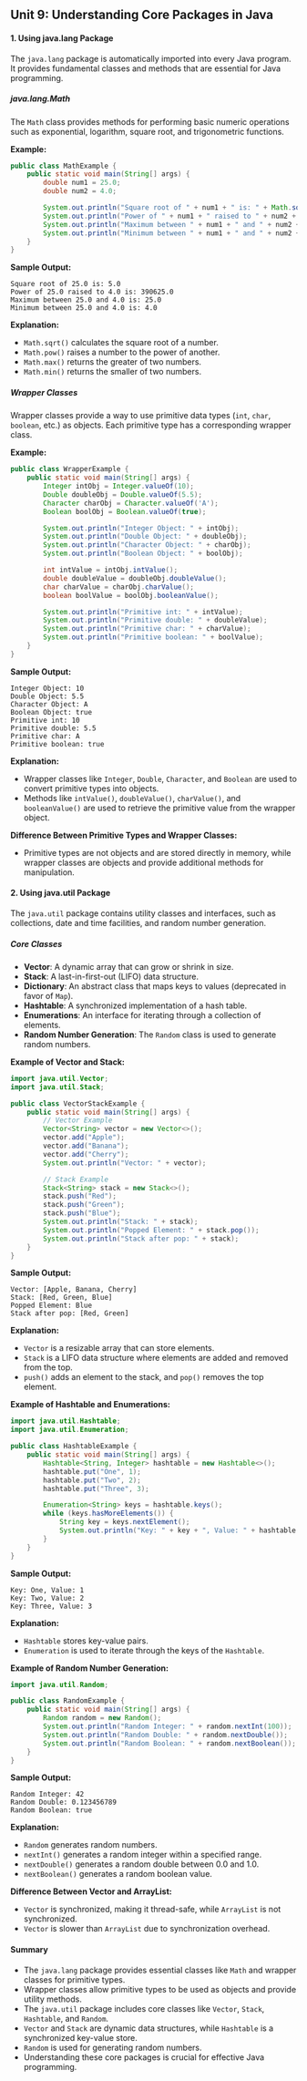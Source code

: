 ## Unit 9: Understanding Core Packages in Java

#### 1. **Using java.lang Package**
The `java.lang` package is automatically imported into every Java program. It provides fundamental classes and methods that are essential for Java programming.

##### **java.lang.Math**
The `Math` class provides methods for performing basic numeric operations such as exponential, logarithm, square root, and trigonometric functions.

**Example:**
```java
public class MathExample {
    public static void main(String[] args) {
        double num1 = 25.0;
        double num2 = 4.0;

        System.out.println("Square root of " + num1 + " is: " + Math.sqrt(num1));
        System.out.println("Power of " + num1 + " raised to " + num2 + " is: " + Math.pow(num1, num2));
        System.out.println("Maximum between " + num1 + " and " + num2 + " is: " + Math.max(num1, num2));
        System.out.println("Minimum between " + num1 + " and " + num2 + " is: " + Math.min(num1, num2));
    }
}
```

**Sample Output:**
```
Square root of 25.0 is: 5.0
Power of 25.0 raised to 4.0 is: 390625.0
Maximum between 25.0 and 4.0 is: 25.0
Minimum between 25.0 and 4.0 is: 4.0
```

**Explanation:**
- `Math.sqrt()` calculates the square root of a number.
- `Math.pow()` raises a number to the power of another.
- `Math.max()` returns the greater of two numbers.
- `Math.min()` returns the smaller of two numbers.

##### **Wrapper Classes**
Wrapper classes provide a way to use primitive data types (`int`, `char`, `boolean`, etc.) as objects. Each primitive type has a corresponding wrapper class.

**Example:**
```java
public class WrapperExample {
    public static void main(String[] args) {
        Integer intObj = Integer.valueOf(10);
        Double doubleObj = Double.valueOf(5.5);
        Character charObj = Character.valueOf('A');
        Boolean boolObj = Boolean.valueOf(true);

        System.out.println("Integer Object: " + intObj);
        System.out.println("Double Object: " + doubleObj);
        System.out.println("Character Object: " + charObj);
        System.out.println("Boolean Object: " + boolObj);

        int intValue = intObj.intValue();
        double doubleValue = doubleObj.doubleValue();
        char charValue = charObj.charValue();
        boolean boolValue = boolObj.booleanValue();

        System.out.println("Primitive int: " + intValue);
        System.out.println("Primitive double: " + doubleValue);
        System.out.println("Primitive char: " + charValue);
        System.out.println("Primitive boolean: " + boolValue);
    }
}
```

**Sample Output:**
```
Integer Object: 10
Double Object: 5.5
Character Object: A
Boolean Object: true
Primitive int: 10
Primitive double: 5.5
Primitive char: A
Primitive boolean: true
```

**Explanation:**
- Wrapper classes like `Integer`, `Double`, `Character`, and `Boolean` are used to convert primitive types into objects.
- Methods like `intValue()`, `doubleValue()`, `charValue()`, and `booleanValue()` are used to retrieve the primitive value from the wrapper object.

**Difference Between Primitive Types and Wrapper Classes:**
- Primitive types are not objects and are stored directly in memory, while wrapper classes are objects and provide additional methods for manipulation.

#### 2. **Using java.util Package**
The `java.util` package contains utility classes and interfaces, such as collections, date and time facilities, and random number generation.

##### **Core Classes**
- **Vector**: A dynamic array that can grow or shrink in size.
- **Stack**: A last-in-first-out (LIFO) data structure.
- **Dictionary**: An abstract class that maps keys to values (deprecated in favor of `Map`).
- **Hashtable**: A synchronized implementation of a hash table.
- **Enumerations**: An interface for iterating through a collection of elements.
- **Random Number Generation**: The `Random` class is used to generate random numbers.

**Example of Vector and Stack:**
```java
import java.util.Vector;
import java.util.Stack;

public class VectorStackExample {
    public static void main(String[] args) {
        // Vector Example
        Vector<String> vector = new Vector<>();
        vector.add("Apple");
        vector.add("Banana");
        vector.add("Cherry");
        System.out.println("Vector: " + vector);

        // Stack Example
        Stack<String> stack = new Stack<>();
        stack.push("Red");
        stack.push("Green");
        stack.push("Blue");
        System.out.println("Stack: " + stack);
        System.out.println("Popped Element: " + stack.pop());
        System.out.println("Stack after pop: " + stack);
    }
}
```

**Sample Output:**
```
Vector: [Apple, Banana, Cherry]
Stack: [Red, Green, Blue]
Popped Element: Blue
Stack after pop: [Red, Green]
```

**Explanation:**
- `Vector` is a resizable array that can store elements.
- `Stack` is a LIFO data structure where elements are added and removed from the top.
- `push()` adds an element to the stack, and `pop()` removes the top element.

**Example of Hashtable and Enumerations:**
```java
import java.util.Hashtable;
import java.util.Enumeration;

public class HashtableExample {
    public static void main(String[] args) {
        Hashtable<String, Integer> hashtable = new Hashtable<>();
        hashtable.put("One", 1);
        hashtable.put("Two", 2);
        hashtable.put("Three", 3);

        Enumeration<String> keys = hashtable.keys();
        while (keys.hasMoreElements()) {
            String key = keys.nextElement();
            System.out.println("Key: " + key + ", Value: " + hashtable.get(key));
        }
    }
}
```

**Sample Output:**
```
Key: One, Value: 1
Key: Two, Value: 2
Key: Three, Value: 3
```

**Explanation:**
- `Hashtable` stores key-value pairs.
- `Enumeration` is used to iterate through the keys of the `Hashtable`.

**Example of Random Number Generation:**
```java
import java.util.Random;

public class RandomExample {
    public static void main(String[] args) {
        Random random = new Random();
        System.out.println("Random Integer: " + random.nextInt(100));
        System.out.println("Random Double: " + random.nextDouble());
        System.out.println("Random Boolean: " + random.nextBoolean());
    }
}
```

**Sample Output:**
```
Random Integer: 42
Random Double: 0.123456789
Random Boolean: true
```

**Explanation:**
- `Random` generates random numbers.
- `nextInt()` generates a random integer within a specified range.
- `nextDouble()` generates a random double between 0.0 and 1.0.
- `nextBoolean()` generates a random boolean value.

**Difference Between Vector and ArrayList:**
- `Vector` is synchronized, making it thread-safe, while `ArrayList` is not synchronized.
- `Vector` is slower than `ArrayList` due to synchronization overhead.

#### Summary
- The `java.lang` package provides essential classes like `Math` and wrapper classes for primitive types.
- Wrapper classes allow primitive types to be used as objects and provide utility methods.
- The `java.util` package includes core classes like `Vector`, `Stack`, `Hashtable`, and `Random`.
- `Vector` and `Stack` are dynamic data structures, while `Hashtable` is a synchronized key-value store.
- `Random` is used for generating random numbers.
- Understanding these core packages is crucial for effective Java programming.
